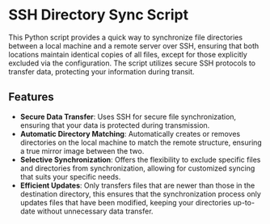 # SSH Directory Sync Script

This Python script provides a quick way to synchronize file directories between a local machine and a remote server over SSH, ensuring that both locations maintain identical copies of all files, except for those explicitly excluded via the configuration. The script utilizes secure SSH protocols to transfer data, protecting your information during transit.

## Features

- **Secure Data Transfer**: Uses SSH for secure file synchronization, ensuring that your data is protected during transmission.
- **Automatic Directory Matching**: Automatically creates or removes directories on the local machine to match the remote structure, ensuring a true mirror image between the two.
- **Selective Synchronization**: Offers the flexibility to exclude specific files and directories from synchronization, allowing for customized syncing that suits your specific needs.
- **Efficient Updates**: Only transfers files that are newer than those in the destination directory, this ensures that the synchronization process only updates files that have been modified, keeping your directories up-to-date without unnecessary data transfer.
